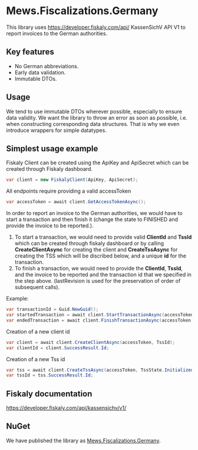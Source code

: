 # Mews.Fiscalizations.Germany

This library uses https://developer.fiskaly.com/api/ KassenSichV API V1 to report invoices to the German authorities.

## Key features
- No German abbreviations.
- Early data validation.
- Immutable DTOs.

## Usage
We tend to use immutable DTOs wherever possible, especially to ensure data validity.
We want the library to throw an error as soon as possible, i.e. when constructing corresponding data structures.
That is why we even introduce wrappers for simple datatypes.

## Simplest usage example

Fiskaly Client can be created using the ApiKey and ApiSecret which can be created through Fiskaly dashboard.

```csharp
var client = new FiskalyClient(ApiKey, ApiSecret);
```

All endpoints require providing a valid accessToken

```csharp
var accessToken = await client.GetAccessTokenAsync();
```

In order to report an invoice to the German authorities, we would have to start a transaction and then finish it (change the state to FINISHED and provide the invoice to be reported.).

1. To start a transaction, we would need to provide valid **ClientId** and **TssId** which can be created through fiskaly dashboard or by calling **CreateClientAsync** for creating the client and **CreateTssAsync** for creating the TSS which will be discribed below, and a unique **id** for the transaction.
2. To finish a transaction, we would need to provide the **ClientId**, **TssId**, and the invoice to be reported and the transaction id that we specified in the step above.
(lastRevision is used for the preservation of order of subsequent calls).

Example:
```csharp
var transactionId = Guid.NewGuid();
var startedTransaction = await client.StartTransactionAsync(accessToken, clientId, tssId, transactionId);
var endedTransaction = await client.FinishTransactionAsync(accessToken, clientId, tssId, InvoiceToReport, transactionId, lastRevision: "1");
```

Creation of a new client id
```csharp
var client = await client.CreateClientAsync(accessToken, TssId);
var clientId = client.SuccessResult.Id;
```

Creation of a new Tss id
```csharp
var tss = await client.CreateTssAsync(accessToken, TssState.Initialized, description: "Creating a test TSS.");
var tssId = tss.SuccessResult.Id;
```

## Fiskaly documentation
https://developer.fiskaly.com/api/kassensichv/v1/

## NuGet

We have published the library as [Mews.Fiscalizations.Germany](https://www.nuget.org/packages/Mews.Fiscalizations.Germany/).
